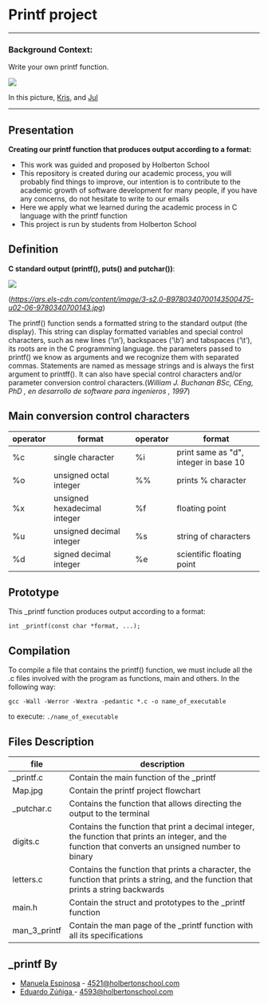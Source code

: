 # Printf project


------------




### Background Context: 
Write your own printf function.


![](https://s3.amazonaws.com/intranet-projects-files/holbertonschool-low_level_programming/228/printf.png)


In this picture, [Kris](https://twitter.com/krisbredemeier "Kris"), and [Jul](https://twitter.com/cyrjulien "Jul")

------------


## Presentation
**Creating our printf function that produces output according to a format:**
- This work was guided and proposed by Holberton School
- This repository is created during our academic process, you will probably find things to improve, our intention is to contribute to the academic growth of software development for many people, if you have any concerns, do not hesitate to write to our emails
- Here we apply what we learned during the academic process in C language with the printf function
- This project is run by students from Holberton School
## Definition
**C standard output (printf(), puts() and putchar())**:

![](https://ars.els-cdn.com/content/image/3-s2.0-B9780340700143500475-u02-06-9780340700143.jpg)

(*https://ars.els-cdn.com/content/image/3-s2.0-B9780340700143500475-u02-06-9780340700143.jpg*)


The printf() function sends a formatted string to the standard output (the display). This string can display formatted variables and special control characters, such as new lines (‘\n’), backspaces (‘\b’) and tabspaces (‘\t’), its roots are in the C programming language.
the parameters passed to printf() we know as arguments and we recognize them with separated commas. Statements are named as message strings and is always the first argument to printff(). It can also have special control characters and/or parameter conversion control characters.(*William J. Buchanan BSc, CEng, PhD , en desarrollo de software para ingenieros , 1997*)


## Main conversion control characters
|operator|format|operator|format|
| ------------ | ------------ | ------------ | ------------ |
|%c|single character| %i  |  print same as "d", integer in base 10 |
| %o  | unsigned octal integer  | %%  |  prints % character |
| %x  |  unsigned hexadecimal integer | %f  |  floating point |
| %u  | unsigned decimal integer | %s  | string of characters |
|  %d | signed decimal integer  | %e  | scientific floating point  |



## Prototype
This _printf function produces output according to a format:

`int _printf(const char *format, ...);`

## Compilation
To compile a file that contains the printf() function, we must include all the .c files involved with the program as functions, main and others. In the following way:

`gcc -Wall -Werror -Wextra -pedantic *.c -o name_of_executable`

to execute:  `./name_of_executable`

## Files Description

| file  | description  |
| ------------ | ------------ |
|_printf.c   | Contain the main function of the _printf  |
| Map.jpg  | Contain the printf project flowchart  |
| _putchar.c  | Contains the function that allows directing the output to the terminal  |
|  digits.c | Contains the function that print a decimal integer, the function that prints an integer, and the function that converts an unsigned number to binary  |
| letters.c  | Contains the function that prints a character, the function that prints a string, and the function that prints a string backwards  |
| main.h  |  Contain the struct and prototypes to the _printf function |
| man_3_printf  |  Contain the man page of the _printf function with all its specifications |


## _printf By
- [Manuela Espinosa](https://github.com/Canel420/ "Manuela Espinosa") - 4521@holbertonschool.com
- [Eduardo Zúñiga ](https://github.com/edwardzuniga/ "Eduardo Zúñiga ") - 4593@holbertonschool.com